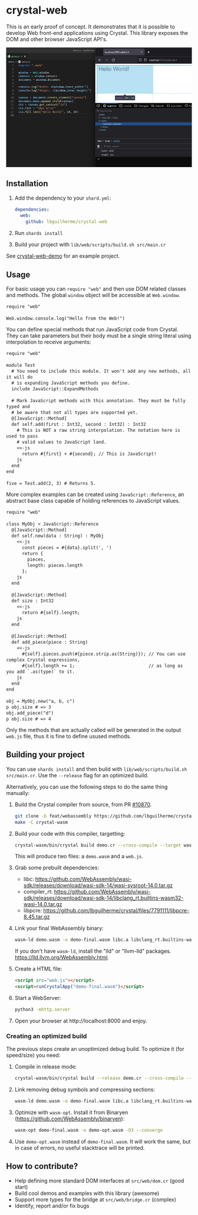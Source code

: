 # crystal-web

This is an early proof of concept. It demonstrates that it is possible to develop Web front-end applications using Crystal. This library exposes the DOM and other browser JavaScript API's.

![demo](demo.png)

## Installation

1. Add the dependency to your `shard.yml`:

   ```yaml
   dependencies:
     web:
       github: lbguilherme/crystal-web
   ```

2. Run `shards install`

3. Build your project with `lib/web/scripts/build.sh src/main.cr`

See [crystal-web-demo](https://github.com/lbguilherme/crystal-web-demo) for an example project.

## Usage

For basic usage you can `require "web"` and then use DOM related classes and methods. The global `window` object will be accessible at `Web.window`.

```crystal
require "web"

Web.window.console.log("Hello from the Web!")
```

You can define special methods that run JavaScript code from Crystal. They can take parameters but their body must be a single string literal using interpolation to receive arguments:

```crystal
require "web"

module Test
  # You need to include this module. It won't add any new methods, all it will do
  # is expanding JavaScript methods you define.
  include JavaScript::ExpandMethods

  # Mark JavaScript methods with this annotation. They must be fully typed and
  # be aware that not all types are supported yet.
  @[JavaScript::Method]
  def self.add(first : Int32, second : Int32) : Int32
    # This is NOT a raw string interpolation. The notation here is used to pass
    # valid values to JavaScript land.
    <<-js
      return #{first} + #{second}; // This is JavaScript!
    js
  end
end

five = Test.add(2, 3) # Returns 5.
```

More complex examples can be created using `JavaScript::Reference`, an abstract base class capable of holding references to JavaScript values.

```crystal
require "web"

class MyObj < JavaScript::Reference
  @[JavaScript::Method]
  def self.new(data : String) : MyObj
    <<-js
      const pieces = #{data}.split(', ')
      return {
        pieces,
        length: pieces.length
      };
    js
  end

  @[JavaScript::Method]
  def size : Int32
    <<-js
      return #{self}.length;
    js
  end

  @[JavaScript::Method]
  def add_piece(piece : String)
    <<-js
      #{self}.pieces.push(#{piece.strip.as(String)}); // You can use complex Crystal expressions,
      #{self}.length += 1;                            // as long as you add `.as(type)` to it.
    js
  end
end

obj = MyObj.new("a, b, c")
p obj.size # => 3
obj.add_piece("d")
p obj.size # => 4
```

Only the methods that are actually called will be generated in the output `web.js` file, thus it is fine to define usused methods.

## Building your project

You can use `shards install` and then build with `lib/web/scripts/build.sh src/main.cr`. Use the `--release` flag for an optimized build.

Alternatively, you can use the following steps to do the same thing manually:

1. Build the Crystal compiler from source, from PR [#10870](https://github.com/crystal-lang/crystal/pull/10870).

    ```sh
    git clone -b feat/webassembly https://github.com/lbguilherme/crystal.git crystal-wasm
    make -C crystal-wasm
    ```

2. Build your code with this compiler, targetting:

    ```sh
    crystal-wasm/bin/crystal build demo.cr --cross-compile --target wasm32-unknown-wasi
    ```

    This will produce two files: a `demo.wasm` and a `web.js`.

3. Grab some prebuilt dependencies:

    - libc: https://github.com/WebAssembly/wasi-sdk/releases/download/wasi-sdk-14/wasi-sysroot-14.0.tar.gz
    - compiler_rt: https://github.com/WebAssembly/wasi-sdk/releases/download/wasi-sdk-14/libclang_rt.builtins-wasm32-wasi-14.0.tar.gz
    - libpcre: https://github.com/lbguilherme/crystal/files/7791111/libpcre-8.45.tar.gz

4. Link your final WebAssembly binary:

    ```sh
    wasm-ld demo.wasm -o demo-final.wasm libc.a libclang_rt.builtins-wasm32.a libpcre.a --import-undefined --no-entry --export __original_main --export __js_bridge_malloc_atomic --export __js_bridge_malloc --export __js_bridge_get_type_id
    ```

    If you don't have `wasm-ld`, install the "lld" or "llvm-lld" packages. https://lld.llvm.org/WebAssembly.html.

5. Create a HTML file:

    ```html
    <script src="web.js"></script>
    <script>runCrystalApp("demo-final.wasm")</script>
    ```

6. Start a WebServer:

    ```sh
    python3 -mhttp.server
    ```

7. Open your browser at http://localhost:8000 and enjoy.

### Creating an optimized build

The previous steps create an unoptimized debug build. To optimize it (for speed/size) you need:

1. Compile in release mode:

    ```sh
    crystal-wasm/bin/crystal build --release demo.cr --cross-compile --target wasm32-unknown-wasi
    ```

2. Link removing debug symbols and compressing sections:

    ```sh
    wasm-ld demo.wasm -o demo-final.wasm libc.a libclang_rt.builtins-wasm32.a libpcre.a --import-undefined --no-entry --export __crystal_main --strip-all --compress-relocations
    ```

3. Optimize with `wasm-opt`. Install it from Binaryen (https://github.com/WebAssembly/binaryen):

    ```sh
    wasm-opt demo-final.wasm -o demo-opt.wasm -O3 --converge
    ```

4. Use `demo-opt.wasm` instead of `demo-final.wasm`. It will work the same, but in case of errors, no useful stacktrace will be printed.

## How to contribute?

- Help defining more standard DOM interfaces at `src/web/dom.cr` (good start)
- Build cool demos and examples with this library (awesome)
- Support more types for the bridge at `src/web/bridge.cr` (complex)
- Identify, report and/or fix bugs
